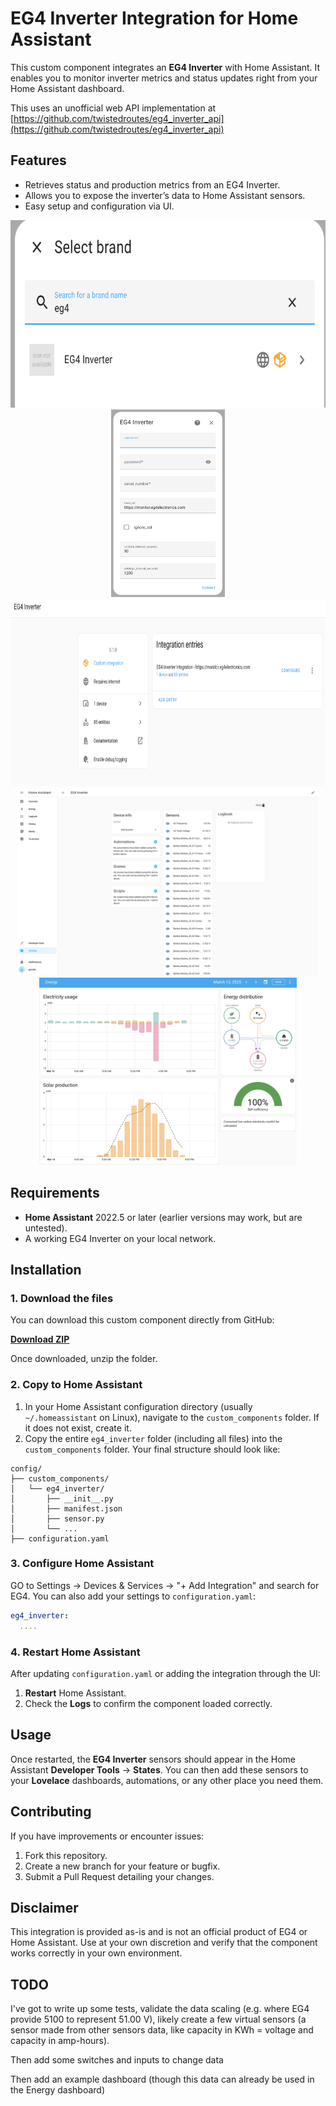 
# EG4 Inverter Integration for Home Assistant

This custom component integrates an **EG4 Inverter** with Home Assistant. It enables you to monitor inverter metrics and status updates right from your Home Assistant dashboard.

This uses an unofficial web API implementation at [https://github.com/twistedroutes/eg4_inverter_api](https://github.com/twistedroutes/eg4_inverter_api)

## Features

- Retrieves status and production metrics from an EG4 Inverter.
- Allows you to expose the inverter’s data to Home Assistant sensors.
- Easy setup and configuration via UI.

<p align="center">
  <a href="image/01.png" target="_blank">
    <img src="image/01.png" alt="EG4 Inverter Integration Selection" height="300"/>
  </a>
  <a href="image/02.png" target="_blank">
    <img src="image/02.png" alt="EG4 Configuration" height="300"/>
  </a>
  <a href="image/03.png" target="_blank">
    <img src="image/03.png" alt="EG4 Added" height="300"/>
  </a>
  <a href="image/04.png" target="_blank">
    <img src="image/04.png" alt="EG4 Entities" height="300"/>
  </a>
  <a href="image/05.png" target="_blank">
    <img src="image/05.png" alt="EG4 Energy Dashboard" height="300"/>
  </a>
</p>

## Requirements

- **Home Assistant** 2022.5 or later (earlier versions may work, but are untested).
- A working EG4 Inverter on your local network.

## Installation

### 1. Download the files
You can download this custom component directly from GitHub:

**[Download ZIP](https://github.com/twistedroutes/eg4_inverter_ha/archive/refs/heads/main.zip)**

Once downloaded, unzip the folder.

### 2. Copy to Home Assistant
1. In your Home Assistant configuration directory (usually `~/.homeassistant` on Linux), navigate to the `custom_components` folder. If it does not exist, create it.
2. Copy the entire `eg4_inverter` folder (including all files) into the `custom_components` folder. Your final structure should look like:
```
config/
├── custom_components/
│   └── eg4_inverter/
│       ├── __init__.py
│       ├── manifest.json
│       ├── sensor.py
│       └── ...
├── configuration.yaml
```

### 3. Configure Home Assistant
GO to Settings -> Devices & Services -> "+ Add Integration" and search for EG4.  You can also add your settings to `configuration.yaml`:

```yaml
eg4_inverter:
  ....
```

### 4. Restart Home Assistant
After updating `configuration.yaml` or adding the integration through the UI:
1. **Restart** Home Assistant.
2. Check the **Logs** to confirm the component loaded correctly.

## Usage

Once restarted, the **EG4 Inverter** sensors should appear in the Home Assistant **Developer Tools** → **States**. You can then add these sensors to your **Lovelace** dashboards, automations, or any other place you need them.

## Contributing

If you have improvements or encounter issues:
1. Fork this repository.
2. Create a new branch for your feature or bugfix.
3. Submit a Pull Request detailing your changes.

## Disclaimer

This integration is provided as-is and is not an official product of EG4 or Home Assistant. Use at your own discretion and verify that the component works correctly in your own environment.

## TODO


I've got to write up some tests, validate the data scaling (e.g. where EG4 provide 5100 to represent 51.00 V), likely create a few virtual sensors (a sensor made from other sensors data, like capacity in KWh = voltage and capacity in amp-hours).

Then add some switches and inputs to change data

Then add an example dashboard (though this data can already be used in the Energy dashboard)

